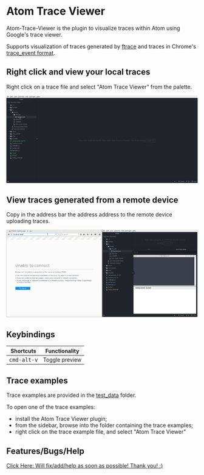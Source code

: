 # Atom Trace Viewer

Atom-Trace-Viewer is the plugin to visualize traces within Atom using Google's trace viewer.

Supports visualization of traces generated by [ftrace](https://www.kernel.org/doc/Documentation/trace/ftrace.txt)
and traces in Chrome's [trace_event format](https://docs.google.com/document/d/1CvAClvFfyA5R-PhYUmn5OOQtYMH4h6I0nSsKchNAySU/preview).

## Right click and view your local traces

Right click on a trace file and select "Atom Trace Viewer" from the palette.

![Atom Trace Viewer example](https://github.com/frobino/atom-trace-viewer/raw/master/tracing_preview.gif?v=3)

## View traces generated from a remote device

Copy in the address bar the address address to the remote device uploading traces.

![Atom Trace Viewer remote example](https://github.com/frobino/atom-trace-viewer/raw/master/tracing_remote_preview.gif?v=3)

## Keybindings

| Shortcuts  | Functionality  |
|---|---|
| <kbd>cmd-alt-v</kbd> | Toggle preview  |

## Trace examples

Trace examples are provided in the [test_data](https://github.com/frobino/atom-trace-viewer/raw/master/lib/tracing/test_data/) folder.

To open one of the trace examples:
* install the Atom Trace Viewer plugin;
* from the sidebar, browse into the folder containing the trace examples;
* right click on the trace example file, and select "Atom Trace Viewer"

## Features/Bugs/Help

[Click Here: Will fix/add/help as soon as possible! Thank you! :) ](https://github.com/frobino/atom-trace-viewer/issues)

